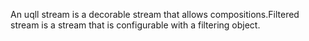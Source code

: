 An uqll stream is a decorable stream that allows compositions.Filtered stream is a stream that is configurable with a filtering object.